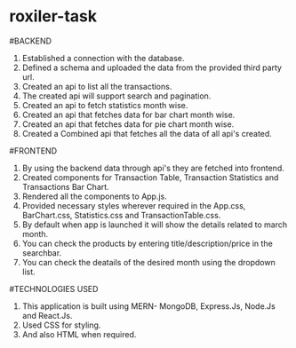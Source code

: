 # roxiler-task

#BACKEND

1. Established a connection with the database.
2. Defined a schema and uploaded the data from the provided third party url.
3. Created an api to list all the transactions.
4. The created api will support search and pagination.
5. Created an api to fetch statistics month wise.
6. Created an api that fetches data for bar chart month wise.
7. Created an api that fetches data for pie chart month wise.
8. Created a Combined api that fetches all the data of all api's created.


#FRONTEND

1. By using the backend data through api's they are fetched into frontend.
2. Created components for Transaction Table, Transaction Statistics and Transactions Bar Chart.
3. Rendered all the components to App.js.
4. Provided necessary styles wherever required in the App.css, BarChart.css, Statistics.css and TransactionTable.css.
5. By default when app is launched it will show the details related to march month.
6. You can check the products by entering title/description/price in the searchbar.
7. You can check the deatails of the desired month using the dropdown list.

#TECHNOLOGIES USED
1. This application is built using MERN- MongoDB, Express.Js, Node.Js and React.Js.
2. Used CSS for styling.
3. And also HTML when required.
